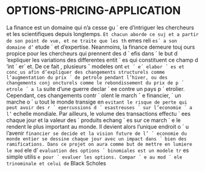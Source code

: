 # OPTIONS-PRICING-APPLICATION
La finance est un domaine qui n’a cesse gu ´ ere d’intriguer les chercheurs et les scientifiques depuis longtemps. `
Et chacun aborde ce suj et a partir de son point de vue, et ne traite que les th ` emes reli ` es´ a son domaine d’ ` etude ´
et d’expertise. Neanmoins, la finance demeure touj ours propice pour les chercheurs qui prennent des d ´ efis dans ´
le but d ’expliquer les variations des differentes entit ´ es qui constituent ce champ d ’int ´ er´ et. De ce fait , plusieurs ˆ
modeles ont ` et ´ e´ elabor ´ es et conc¸us afin d’expliquer des changements structurels comme l’augmentation du prix ´
de petrole pendant l’hiver, ou des changements conj oncturels comme le rebondissement du prix de p ´ etrole ´ a la `
suite d’une guerre declar ´ ee contre un pays p ´ etrolier. Cependant, ces changements contr ´ olent le march ˆ e financier, ´
un marche o ´ u tout le monde transige en ` evitant le risque de perte qui peut avoir des r ´ epercussions d ´ esastreuses ´
sur l’economie ´ a l’ ` echelle mondiale. Par ailleurs, le volume des transactions effectu ´ ees chaque jour et la valeur des ´
produits echang ´ es sur ce march ´ e le rendent le plus important au monde. Il devient alors l’unique endroit o ´ u l’avenir `
financier se decide et la vision future de l’ ´ economie du monde entier se dessine chaque jour avec un impact dans ´
bien des ramifications. Dans ce projet on aura comme but de mettre en lumiere le mod ` ele d’ ` evaluation des options ´
binomiales est un modele tr ` es simple utilis ` e pour ´ evaluer les options. Compar ´ e au mod ´ ele trinominale et celui de `
Black Scholes


